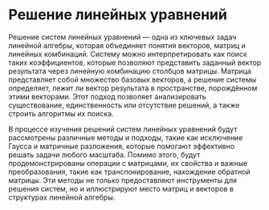 # Решение линейных уравнений

Решение систем линейных уравнений — одна из ключевых задач линейной алгебры, которая объединяет понятия векторов, матриц и линейных комбинаций. Систему можно интерпретировать как поиск таких коэффициентов, которые позволяют представить заданный вектор результата через линейную комбинацию столбцов матрицы. Матрица представляет собой множество базовых векторов, а решение системы определяет, лежит ли вектор результата в пространстве, порождённом этими векторами. Этот подход позволяет анализировать существование, единственность или отсутствие решений, а также строить алгоритмы их поиска.

В процессе изучения решений систем линейных уравнений будут рассмотрены различные методы и подходы, такие как исключение Гаусса и матричные разложения, которые помогают эффективно решать задачи любого масштаба. Помимо этого, будут продемонстрированы операции с матрицами, их свойства и важные преобразования, такие как транспонирование, нахождение обратной матрицы. Эти методы не только предоставляют инструменты для решения систем, но и иллюстрируют место матриц и векторов в структурах линейной алгебры.

